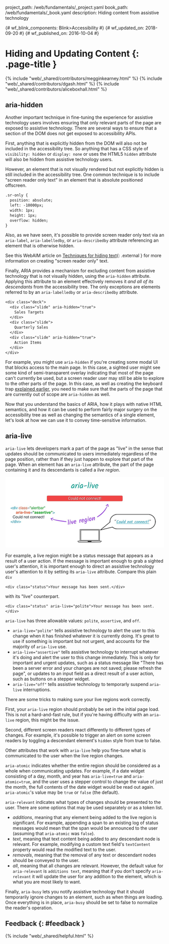 project_path: /web/fundamentals/_project.yaml book_path: /web/fundamentals/_book.yaml description: Hiding content from assistive technology

{# wf_blink_components: Blink>Accessibility #} {# wf_updated_on: 2018-09-20 #} {# wf_published_on: 2016-10-04 #}

# Hiding and Updating Content {: .page-title }

{% include "web/_shared/contributors/megginkearney.html" %} {% include "web/_shared/contributors/dgash.html" %} {% include "web/_shared/contributors/aliceboxhall.html" %}

## aria-hidden

Another important technique in fine-tuning the experience for assistive technology users involves ensuring that only relevant parts of the page are exposed to assistive technology. There are several ways to ensure that a section of the DOM does not get exposed to accessibility APIs.

First, anything that is explicitly hidden from the DOM will also not be included in the accessibility tree. So anything that has a CSS style of `visibility:
hidden` or `display: none` or uses the HTML5 `hidden` attribute will also be hidden from assistive technology users.

However, an element that is not visually rendered but not explicitly hidden is still included in the accessibility tree. One common technique is to include "screen reader only text" in an element that is absolute positioned offscreen.

    .sr-only {
      position: absolute;
      left: -10000px;
      width: 1px;
      height: 1px;
      overflow: hidden;
    }
    

Also, as we have seen, it's possible to provide screen reader only text via an `aria-label`, `aria-labelledby`, or `aria-describedby` attribute referencing an element that is otherwise hidden.

See this WebAIM article on [Techniques for hiding text](http://webaim.org/techniques/css/invisiblecontent/#techniques){: .external } for more information on creating "screen reader only" text.

Finally, ARIA provides a mechanism for excluding content from assistive technology that is not visually hidden, using the `aria-hidden` attribute. Applying this attribute to an element effectively removes it *and all of its descendants* from the accessibility tree. The only exceptions are elements referred to by an `aria-labelledby` or `aria-describedby` attribute.

    <div class="deck">
      <div class="slide" aria-hidden="true">
        Sales Targets
      </div>
      <div class="slide">
        Quarterly Sales
      </div>
      <div class="slide" aria-hidden="true">
        Action Items
      </div>
    </div>
    

For example, you might use `aria-hidden` if you're creating some modal UI that blocks access to the main page. In this case, a sighted user might see some kind of semi-transparent overlay indicating that most of the page can't currently be used, but a screen reader user may still be able to explore to the other parts of the page. In this case, as well as creating the keyboard trap [explained earlier](/web/fundamentals/accessibility/focus/using-tabindex#modals-and-keyboard-traps), you need to make sure that the parts of the page that are currently out of scope are `aria-hidden` as well.

Now that you understand the basics of ARIA, how it plays with native HTML semantics, and how it can be used to perform fairly major surgery on the accessibility tree as well as changing the semantics of a single element, let's look at how we can use it to convey time-sensitive information.

## aria-live

`aria-live` lets developers mark a part of the page as "live" in the sense that updates should be communicated to users immediately regardless of the page position, rather than if they just happen to explore that part of the page. When an element has an `aria-live` attribute, the part of the page containing it and its descendants is called a *live region*.

![ARIA live establishes a live region](imgs/aria-live.jpg)

For example, a live region might be a status message that appears as a result of a user action. If the message is important enough to grab a sighted user's attention, it is important enough to direct an assistive technology user's attention to it by setting its `aria-live` attribute. Compare this plain `div`

    <div class="status">Your message has been sent.</div>
    

with its "live" counterpart.

    <div class="status" aria-live="polite">Your message has been sent.</div>
    

`aria-live` has three allowable values: `polite`, `assertive`, and `off`.

- `aria-live="polite"` tells assistive technology to alert the user to this change when it has finished whatever it is currently doing. It's great to use if something is important but not urgent, and accounts for the majority of `aria-live` use.
- `aria-live="assertive"` tells assistive technology to interrupt whatever it's doing and alert the user to this change immediately. This is only for important and urgent updates, such as a status message like "There has been a server error and your changes are not saved; please refresh the page", or updates to an input field as a direct result of a user action, such as buttons on a stepper widget.
- `aria-live="off"` tells assistive technology to temporarly suspend `aria-live` interruptions.

There are some tricks to making sure your live regions work correctly.

First, your `aria-live` region should probably be set in the initial page load. This is not a hard-and-fast rule, but if you're having difficulty with an `aria-live` region, this might be the issue.

Second, different screen readers react differently to different types of changes. For example, it's possible to trigger an alert on some screen readers by toggling a descendant element's `hidden` style from true to false.

Other attributes that work with `aria-live` help you fine-tune what is communicated to the user when the live region changes.

`aria-atomic` indicates whether the entire region should be considered as a whole when communicating updates. For example, if a date widget consisting of a day, month, and year has `aria-live=true` and `aria-atomic=true`, and the user uses a stepper control to change the value of just the month, the full contents of the date widget would be read out again. `aria-atomic`'s value may be `true` or `false` (the default).

`aria-relevant` indicates what types of changes should be presented to the user. There are some options that may be used separately or as a token list.

- *additions*, meaning that any element being added to the live region is significant. For example, appending a span to an existing log of status messages would mean that the span would be announced to the user (assuming that `aria-atomic` was `false`).
- *text*, meaning that text content being added to any descendant node is relevant. For example, modifying a custom text field's `textContent` property would read the modified text to the user.
- *removals*, meaning that the removal of any text or descendant nodes should be conveyed to the user.
- *all*, meaning that all changes are relevant. However, the default value for `aria-relevant` is `additions text`, meaning that if you don't specify `aria-relevant` it will update the user for any addition to the element, which is what you are most likely to want.

Finally, `aria-busy` lets you notify assistive technology that it should temporarily ignore changes to an element, such as when things are loading. Once everything is in place, `aria-busy` should be set to false to normalize the reader's operation.

## Feedback {: #feedback }

{% include "web/_shared/helpful.html" %}